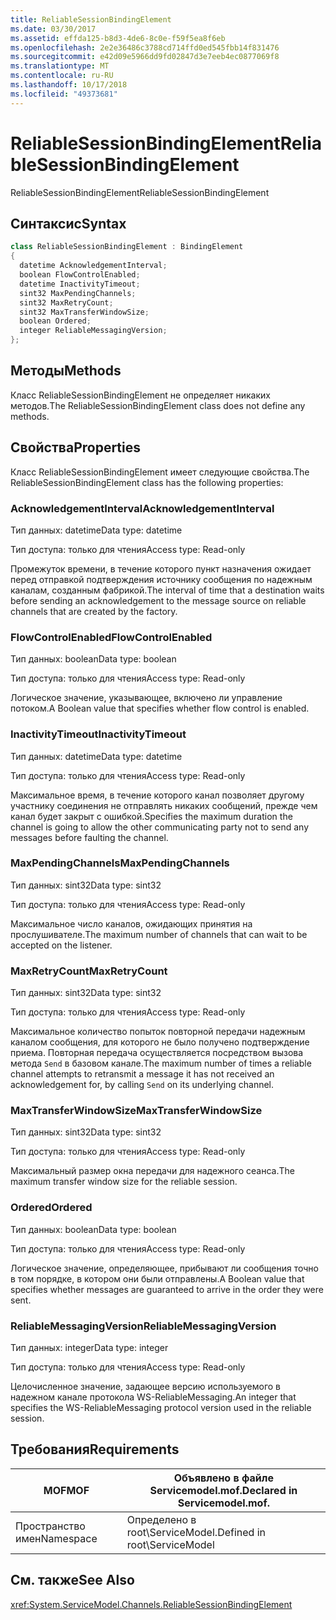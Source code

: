 ```yaml
---
title: ReliableSessionBindingElement
ms.date: 03/30/2017
ms.assetid: effda125-b8d3-4de6-8c0e-f59f5ea8f6eb
ms.openlocfilehash: 2e2e36486c3788cd714ffd0ed545fbb14f831476
ms.sourcegitcommit: e42d09e5966dd9fd02847d3e7eeb4ec0877069f8
ms.translationtype: MT
ms.contentlocale: ru-RU
ms.lasthandoff: 10/17/2018
ms.locfileid: "49373681"
---
```

# <a name="reliablesessionbindingelement"></a><span data-ttu-id="fd645-102">ReliableSessionBindingElement</span><span class="sxs-lookup"><span data-stu-id="fd645-102">ReliableSessionBindingElement</span></span>
<span data-ttu-id="fd645-103">ReliableSessionBindingElement</span><span class="sxs-lookup"><span data-stu-id="fd645-103">ReliableSessionBindingElement</span></span>  
  
## <a name="syntax"></a><span data-ttu-id="fd645-104">Синтаксис</span><span class="sxs-lookup"><span data-stu-id="fd645-104">Syntax</span></span>  
  
```csharp
class ReliableSessionBindingElement : BindingElement  
{  
  datetime AcknowledgementInterval;  
  boolean FlowControlEnabled;  
  datetime InactivityTimeout;  
  sint32 MaxPendingChannels;  
  sint32 MaxRetryCount;  
  sint32 MaxTransferWindowSize;  
  boolean Ordered;  
  integer ReliableMessagingVersion;  
};  
```  
  
## <a name="methods"></a><span data-ttu-id="fd645-105">Методы</span><span class="sxs-lookup"><span data-stu-id="fd645-105">Methods</span></span>  
 <span data-ttu-id="fd645-106">Класс ReliableSessionBindingElement не определяет никаких методов.</span><span class="sxs-lookup"><span data-stu-id="fd645-106">The ReliableSessionBindingElement class does not define any methods.</span></span>  
  
## <a name="properties"></a><span data-ttu-id="fd645-107">Свойства</span><span class="sxs-lookup"><span data-stu-id="fd645-107">Properties</span></span>  
 <span data-ttu-id="fd645-108">Класс ReliableSessionBindingElement имеет следующие свойства.</span><span class="sxs-lookup"><span data-stu-id="fd645-108">The ReliableSessionBindingElement class has the following properties:</span></span>  
  
### <a name="acknowledgementinterval"></a><span data-ttu-id="fd645-109">AcknowledgementInterval</span><span class="sxs-lookup"><span data-stu-id="fd645-109">AcknowledgementInterval</span></span>  
 <span data-ttu-id="fd645-110">Тип данных: datetime</span><span class="sxs-lookup"><span data-stu-id="fd645-110">Data type: datetime</span></span>  
  
 <span data-ttu-id="fd645-111">Тип доступа: только для чтения</span><span class="sxs-lookup"><span data-stu-id="fd645-111">Access type: Read-only</span></span>  
  
 <span data-ttu-id="fd645-112">Промежуток времени, в течение которого пункт назначения ожидает перед отправкой подтверждения источнику сообщения по надежным каналам, созданным фабрикой.</span><span class="sxs-lookup"><span data-stu-id="fd645-112">The interval of time that a destination waits before sending an acknowledgement to the message source on reliable channels that are created by the factory.</span></span>  
  
### <a name="flowcontrolenabled"></a><span data-ttu-id="fd645-113">FlowControlEnabled</span><span class="sxs-lookup"><span data-stu-id="fd645-113">FlowControlEnabled</span></span>  
 <span data-ttu-id="fd645-114">Тип данных: boolean</span><span class="sxs-lookup"><span data-stu-id="fd645-114">Data type: boolean</span></span>  
  
 <span data-ttu-id="fd645-115">Тип доступа: только для чтения</span><span class="sxs-lookup"><span data-stu-id="fd645-115">Access type: Read-only</span></span>  
  
 <span data-ttu-id="fd645-116">Логическое значение, указывающее, включено ли управление потоком.</span><span class="sxs-lookup"><span data-stu-id="fd645-116">A Boolean value that specifies whether flow control is enabled.</span></span>  
  
### <a name="inactivitytimeout"></a><span data-ttu-id="fd645-117">InactivityTimeout</span><span class="sxs-lookup"><span data-stu-id="fd645-117">InactivityTimeout</span></span>  
 <span data-ttu-id="fd645-118">Тип данных: datetime</span><span class="sxs-lookup"><span data-stu-id="fd645-118">Data type: datetime</span></span>  
  
 <span data-ttu-id="fd645-119">Тип доступа: только для чтения</span><span class="sxs-lookup"><span data-stu-id="fd645-119">Access type: Read-only</span></span>  
  
 <span data-ttu-id="fd645-120">Максимальное время, в течение которого канал позволяет другому участнику соединения не отправлять никаких сообщений, прежде чем канал будет закрыт с ошибкой.</span><span class="sxs-lookup"><span data-stu-id="fd645-120">Specifies the maximum duration the channel is going to allow the other communicating party not to send any messages before faulting the channel.</span></span>  
  
### <a name="maxpendingchannels"></a><span data-ttu-id="fd645-121">MaxPendingChannels</span><span class="sxs-lookup"><span data-stu-id="fd645-121">MaxPendingChannels</span></span>  
 <span data-ttu-id="fd645-122">Тип данных: sint32</span><span class="sxs-lookup"><span data-stu-id="fd645-122">Data type: sint32</span></span>  
  
 <span data-ttu-id="fd645-123">Тип доступа: только для чтения</span><span class="sxs-lookup"><span data-stu-id="fd645-123">Access type: Read-only</span></span>  
  
 <span data-ttu-id="fd645-124">Максимальное число каналов, ожидающих принятия на прослушивателе.</span><span class="sxs-lookup"><span data-stu-id="fd645-124">The maximum number of channels that can wait to be accepted on the listener.</span></span>  
  
### <a name="maxretrycount"></a><span data-ttu-id="fd645-125">MaxRetryCount</span><span class="sxs-lookup"><span data-stu-id="fd645-125">MaxRetryCount</span></span>  
 <span data-ttu-id="fd645-126">Тип данных: sint32</span><span class="sxs-lookup"><span data-stu-id="fd645-126">Data type: sint32</span></span>  
  
 <span data-ttu-id="fd645-127">Тип доступа: только для чтения</span><span class="sxs-lookup"><span data-stu-id="fd645-127">Access type: Read-only</span></span>  
  
 <span data-ttu-id="fd645-128">Максимальное количество попыток повторной передачи надежным каналом сообщения, для которого не было получено подтверждение приема. Повторная передача осуществляется посредством вызова метода `Send` в базовом канале.</span><span class="sxs-lookup"><span data-stu-id="fd645-128">The maximum number of times a reliable channel attempts to retransmit a message it has not received an acknowledgement for, by calling `Send` on its underlying channel.</span></span>  
  
### <a name="maxtransferwindowsize"></a><span data-ttu-id="fd645-129">MaxTransferWindowSize</span><span class="sxs-lookup"><span data-stu-id="fd645-129">MaxTransferWindowSize</span></span>  
 <span data-ttu-id="fd645-130">Тип данных: sint32</span><span class="sxs-lookup"><span data-stu-id="fd645-130">Data type: sint32</span></span>  
  
 <span data-ttu-id="fd645-131">Тип доступа: только для чтения</span><span class="sxs-lookup"><span data-stu-id="fd645-131">Access type: Read-only</span></span>  
  
 <span data-ttu-id="fd645-132">Максимальный размер окна передачи для надежного сеанса.</span><span class="sxs-lookup"><span data-stu-id="fd645-132">The maximum transfer window size for the reliable session.</span></span>  
  
### <a name="ordered"></a><span data-ttu-id="fd645-133">Ordered</span><span class="sxs-lookup"><span data-stu-id="fd645-133">Ordered</span></span>  
 <span data-ttu-id="fd645-134">Тип данных: boolean</span><span class="sxs-lookup"><span data-stu-id="fd645-134">Data type: boolean</span></span>  
  
 <span data-ttu-id="fd645-135">Тип доступа: только для чтения</span><span class="sxs-lookup"><span data-stu-id="fd645-135">Access type: Read-only</span></span>  
  
 <span data-ttu-id="fd645-136">Логическое значение, определяющее, прибывают ли сообщения точно в том порядке, в котором они были отправлены.</span><span class="sxs-lookup"><span data-stu-id="fd645-136">A Boolean value that specifies whether messages are guaranteed to arrive in the order they were sent.</span></span>  
  
### <a name="reliablemessagingversion"></a><span data-ttu-id="fd645-137">ReliableMessagingVersion</span><span class="sxs-lookup"><span data-stu-id="fd645-137">ReliableMessagingVersion</span></span>  
 <span data-ttu-id="fd645-138">Тип данных: integer</span><span class="sxs-lookup"><span data-stu-id="fd645-138">Data type: integer</span></span>  
  
 <span data-ttu-id="fd645-139">Тип доступа: только для чтения</span><span class="sxs-lookup"><span data-stu-id="fd645-139">Access type: Read-only</span></span>  
  
 <span data-ttu-id="fd645-140">Целочисленное значение, задающее версию используемого в надежном канале протокола WS-ReliableMessaging.</span><span class="sxs-lookup"><span data-stu-id="fd645-140">An integer that specifies the WS-ReliableMessaging protocol version used in the reliable session.</span></span>  
  
## <a name="requirements"></a><span data-ttu-id="fd645-141">Требования</span><span class="sxs-lookup"><span data-stu-id="fd645-141">Requirements</span></span>  
  
|<span data-ttu-id="fd645-142">MOF</span><span class="sxs-lookup"><span data-stu-id="fd645-142">MOF</span></span>|<span data-ttu-id="fd645-143">Объявлено в файле Servicemodel.mof.</span><span class="sxs-lookup"><span data-stu-id="fd645-143">Declared in Servicemodel.mof.</span></span>|  
|---------|-----------------------------------|  
|<span data-ttu-id="fd645-144">Пространство имен</span><span class="sxs-lookup"><span data-stu-id="fd645-144">Namespace</span></span>|<span data-ttu-id="fd645-145">Определено в root\ServiceModel.</span><span class="sxs-lookup"><span data-stu-id="fd645-145">Defined in root\ServiceModel</span></span>|  
  
## <a name="see-also"></a><span data-ttu-id="fd645-146">См. также</span><span class="sxs-lookup"><span data-stu-id="fd645-146">See Also</span></span>  
 <xref:System.ServiceModel.Channels.ReliableSessionBindingElement>
